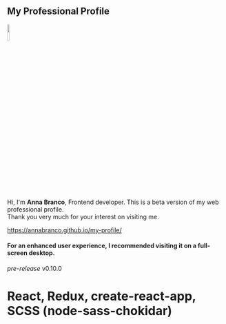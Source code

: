 ## My Professional Profile

<img src="https://annabranco.github.io/my-profile/static/media/annabranco.dbce0765.png" width="10%">

Hi, I'm **Anna Branco**, Frontend developer. This is a beta version of my web
professional profile. <br> Thank you very much for your interest on visiting me.

https://annabranco.github.io/my-profile/

#### For an enhanced user experience, I recommended visiting it on a full-screen desktop.

_pre-release_ v0.10.0

# React, Redux, create-react-app, SCSS (node-sass-chokidar)
